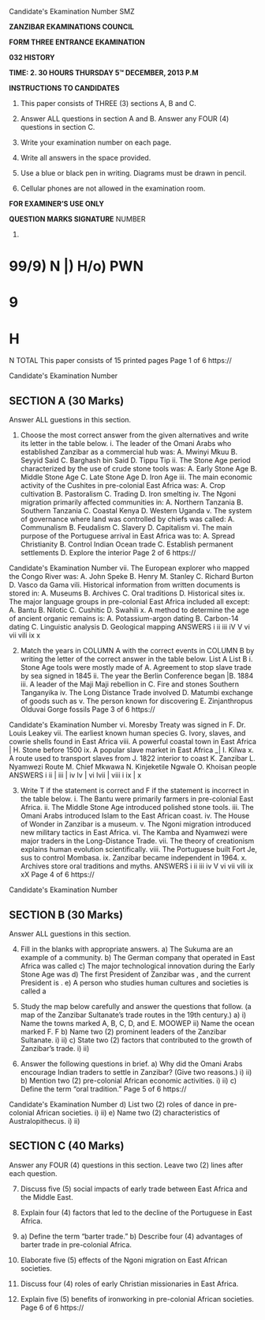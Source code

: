 Candidate's Ekamination Number
SMZ

**ZANZIBAR EKAMINATIONS COUNCIL**

**FORM THREE ENTRANCE EKAMINATION**

**032 HISTORY**

**TIME: 2. 30 HOURS THURSDAY 5™ DECEMBER, 2013 P.M**

**INSTRUCTIONS TO CANDIDATES**

1. This paper consists of THREE (3) sections A, B and C.

2. Answer ALL questions in section A and B. Answer any FOUR (4)
questions in section C.

3. Write your examination number on each page.

4. Write all answers in the space provided.

5. Use a blue or black pen in writing. Diagrams must be drawn in pencil.

6. Cellular phones are not allowed in the examination room.

**FOR EXAMINER’S USE ONLY**

**QUESTION MARKS SIGNATURE**
NUMBER

1. 
99/9) N |) H/o) PWN
=
9
=
H
=
N
TOTAL
This paper consists of 15 printed pages
Page 1 of 6
https://

Candidate's Ekamination Number

## SECTION A (30 Marks)
Answer ALL guestions in this section.

1. Choose the most correct answer from the given alternatives and write its letter in the table below.
i. The leader of the Omani Arabs who established Zanzibar as a commercial hub was:
A. Mwinyi Mkuu
B. Seyyid Said
C. Barghash bin Said
D. Tippu Tip ii. The Stone Age period characterized by the use of crude stone tools was:
A. Early Stone Age
B. Middle Stone Age
C. Late Stone Age
D. Iron Age iii. The main economic activity of the Cushites in pre-colonial East Africa was:
A. Crop cultivation
B. Pastoralism
C. Trading
D. Iron smelting iv. The Ngoni migration primarily affected communities in:
A. Northern Tanzania
B. Southern Tanzania
C. Coastal Kenya
D. Western Uganda v. The system of governance where land was controlled by chiefs was called:
A. Communalism
B. Feudalism
C. Slavery
D. Capitalism vi. The main purpose of the Portuguese arrival in East Africa was to:
A. Spread Christianity
B. Control Indian Ocean trade
C. Establish permanent settlements
D. Explore the interior
Page 2 of 6
https://

Candidate's Ekamination Number vii. The European explorer who mapped the Congo River was:
A. John Speke
B. Henry M. Stanley
C. Richard Burton
D. Vasco da Gama vili. Historical information from written documents is stored in:
A. Museums
B. Archives
C. Oral traditions
D. Historical sites ix. The major language groups in pre-colonial East Africa included all except:
A. Bantu
B. Nilotic
C. Cushitic
D. Swahili x. A method to determine the age of ancient organic remains is:
A. Potassium-argon dating
B. Carbon-14 dating
C. Linguistic analysis
D. Geological mapping
ANSWERS
i ii iii iV V vi vii vili ix x

2. Match the years in COLUMN A with the correct events in COLUMN B by writing the letter of the correct answer in the table below.
List A List B
i. Stone Age tools were mostly made of A. Agreement to stop slave trade by sea signed in 1845
ii. The year the Berlin Conference began |B. 1884
iii. A leader of the Maji Maji rebellion in C. Fire and stones
Southern Tanganyika iv. The Long Distance Trade involved D. Matumbi exchange of goods such as v. The person known for discovering E. Zinjanthropus
Olduvai Gorge fossils
Page 3 of 6
https://

Candidate's Ekamination Number vi. Moresby Treaty was signed in F. Dr. Louis Leakey vii. The earliest known human species G. Ivory, slaves, and cowrie shells found in East Africa viii. A powerful coastal town in East Africa | H. Stone before 1500
ix. A popular slave market in East Africa _| I. Kilwa x. A route used to transport slaves from J. 1822
interior to coast
K. Zanzibar
L. Nyamwezi Route
M. Chief Mkwawa
N. Kinjeketile Ngwale
O. Khoisan people
ANSWERS
i ii | iii | iv lv | vi lvii | viii i ix | x

3. Write T if the statement is correct and F if the statement is incorrect in the table below.
i. The Bantu were primarily farmers in pre-colonial East Africa.
ii. The Middle Stone Age introduced polished stone tools.
iii. The Omani Arabs introduced Islam to the East African coast.
iv. The House of Wonder in Zanzibar is a museum.
v. The Ngoni migration introduced new military tactics in East Africa.
vi. The Kamba and Nyamwezi were major traders in the Long-Distance Trade.
vii. The theory of creationism explains human evolution scientifically.
viii. The Portuguese built Fort Je, sus to control Mombasa.
ix. Zanzibar became independent in 1964. 
x. Archives store oral traditions and myths.
ANSWERS
i ii iii iv V vi vii vili ix xX
Page 4 of 6
https://

Candidate's Ekamination Number

## SECTION B (30 Marks)
Answer ALL guestions in this section.

4. Fill in the blanks with appropriate answers.
a) The Sukuma are an example of a community.
b) The German company that operated in East Africa was called c) The major technological innovation during the Early Stone Age was d) The first President of Zanzibar was , and the current President is .
e) A person who studies human cultures and societies is called a

5. Study the map below carefully and answer the questions that follow.
(a map of the Zanzibar Sultanate’s trade routes in the 19th century.)
a) i) Name the towns marked A, B, C, D, and E.
MOOWEP
ii) Name the ocean marked F.
F
b) Name two (2) prominent leaders of the Zanzibar Sultanate.
i)
ii)
c) State two (2) factors that contributed to the growth of Zanzibar’s trade.
i)
ii)

6. Answer the following questions in brief.
a) Why did the Omani Arabs encourage Indian traders to settle in Zanzibar?
(Give two reasons.)
i)
ii)
b) Mention two (2) pre-colonial African economic activities.
i)
ii)
c) Define the term “oral tradition.”
Page 5 of 6
https://

Candidate's Ekamination Number d) List two (2) roles of dance in pre-colonial African societies.
i)
ii)
e) Name two (2) characteristics of Australopithecus.
i)
ii)

## SECTION C (40 Marks)
Answer any FOUR (4) questions in this section.
Leave two (2) lines after each question.

7. Discuss five (5) social impacts of early trade between East Africa and the Middle
East.

8. Explain four (4) factors that led to the decline of the Portuguese in East Africa.

9. a) Define the term “barter trade.”
b) Describe four (4) advantages of barter trade in pre-colonial Africa.

10. Elaborate five (5) effects of the Ngoni migration on East African societies.

11. Discuss four (4) roles of early Christian missionaries in East Africa.

12. Explain five (5) benefits of ironworking in pre-colonial African societies.
Page 6 of 6
https://